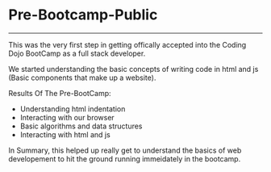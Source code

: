 # Pre-Bootcamp-Public
--------------------------------

This was the very first step in getting offically accepted into the Coding Dojo BootCamp as a full stack developer. 

We started understanding the basic concepts of writing code in html and js (Basic components that make up a website).

Results Of The Pre-BootCamp:
  - Understanding html indentation
  - Interacting with our browser
  - Basic algorithms and data structures
  - Interacting with html and js 
  
 In Summary, this helped up really get to understand the basics of web developement to hit the ground running immeidately in the bootcamp.
